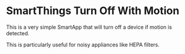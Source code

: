 # SmartThings Turn Off With Motion

This is a very simple SmartApp that will turn off a device if motion is detected. 

This is particularly useful for noisy appliances like HEPA filters.  
